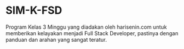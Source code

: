 # SIM-K-FSD
Program Kelas 3 Minggu yang diadakan oleh harisenin.com untuk memberikan kelayakan menjadi Full Stack Developer, pastinya dengan panduan dan arahan yang sangat teratur.
